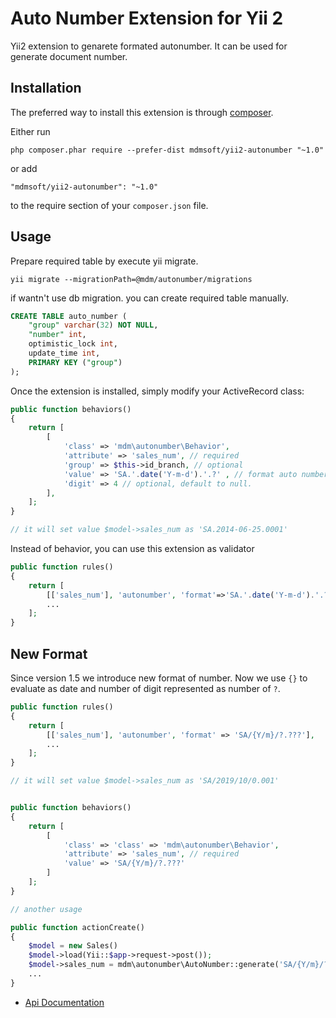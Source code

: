 Auto Number Extension for Yii 2
===============================

Yii2 extension to genarete formated autonumber. It can be used for generate
document number.

Installation
------------

The preferred way to install this extension is through [composer](http://getcomposer.org/download/).

Either run

```
php composer.phar require --prefer-dist mdmsoft/yii2-autonumber "~1.0"
```

or add

```
"mdmsoft/yii2-autonumber": "~1.0"
```

to the require section of your `composer.json` file.


Usage
-----

Prepare required table by execute yii migrate.

```
yii migrate --migrationPath=@mdm/autonumber/migrations
```

if wantn't use db migration. you can create required table manually.

```sql
CREATE TABLE auto_number (
    "group" varchar(32) NOT NULL,
    "number" int,
    optimistic_lock int,
    update_time int,
    PRIMARY KEY ("group")
);
```

Once the extension is installed, simply modify your ActiveRecord class:

```php
public function behaviors()
{
    return [
        [
            'class' => 'mdm\autonumber\Behavior',
            'attribute' => 'sales_num', // required
    		'group' => $this->id_branch, // optional
    		'value' => 'SA.'.date('Y-m-d').'.?' , // format auto number. '?' will be replaced with generated number
    		'digit' => 4 // optional, default to null. 
    	],
    ];
}

// it will set value $model->sales_num as 'SA.2014-06-25.0001'
```

Instead of behavior, you can use this extension as validator

```php
public function rules()
{
    return [
        [['sales_num'], 'autonumber', 'format'=>'SA.'.date('Y-m-d').'.?'],
        ...
    ];
}
```

New Format
----------

Since version 1.5 we introduce new format of number. Now we use `{}` to evaluate as date and number of digit represented as number of `?`.

```php
public function rules()
{
    return [
        [['sales_num'], 'autonumber', 'format' => 'SA/{Y/m}/?.???'],
        ...
    ];
}

// it will set value $model->sales_num as 'SA/2019/10/0.001'


public function behaviors()
{
    return [
        [
            'class' => 'class' => 'mdm\autonumber\Behavior',
            'attribute' => 'sales_num', // required
            'value' => 'SA/{Y/m}/?.???'
        ]
    ];
}

// another usage

public function actionCreate()
{
    $model = new Sales()
    $model->load(Yii::$app->request->post());
    $model->sales_num = mdm\autonumber\AutoNumber::generate('SA/{Y/m}/?.???');
    ...
}
```


- [Api Documentation](http://mdmsoft.github.io/yii2-autonumber/index.html)
